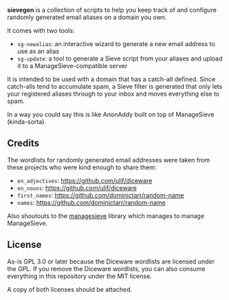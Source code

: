 __sievegen__ is a collection of scripts to help you keep track of
and configure randomly generated email aliases on a domain you own.

It comes with two tools:

  - `sg-newalias`: an interactive wizard to generate a new email
    address to use as an alias
  - `sg-update`: a tool to generate a Sieve script from your aliases
    and upload it to a ManageSieve-compatible server

It is intended to be used with a domain that has a catch-all defined.
Since catch-alls tend to accumulate spam, a Sieve filter is generated
that only lets your registered aliases through to your inbox and
moves everything else to spam.

In a way you could say this is like AnonAddy built on top of
ManageSieve (kinda-sorta).

## Credits

The wordlists for randomly generated email addresses were taken from
these projects who were kind enough to share them:

  - `en_adjectives`: https://github.com/ulif/diceware
  - `en_nouns`: https://github.com/ulif/diceware
  - `first_names`: https://github.com/dominictarr/random-name
  - `names`: https://github.com/dominictarr/random-name

Also shoutouts to the [managesieve](https://gitlab.com/htgoebel/managesieve)
library which manages to manage ManageSieve.

## License

As-is GPL 3.0 or later because the Diceware wordlists are licensed
under the GPL. If you remove the Diceware wordlists, you can also
consume everything in this repository under the MIT license.

A copy of both licenses should be attached.
